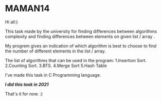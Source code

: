 # MAMAN14
Hi all:)

This task made by the university for finding differences between algorithms complexity and finding differences between elements on given list / array .

My progrem gives an indication of which algorithm is best to choose to find the number of different elements in the list / array.

The list of algorithms that can be used in the program:
1.Insertion Sort.
2.Counting Sort.
3.BTS.
4.Merge Sort
5.Hash Table

I've made this task in C Programming language.

***I did this task in 2021***


That's it for now. :)
